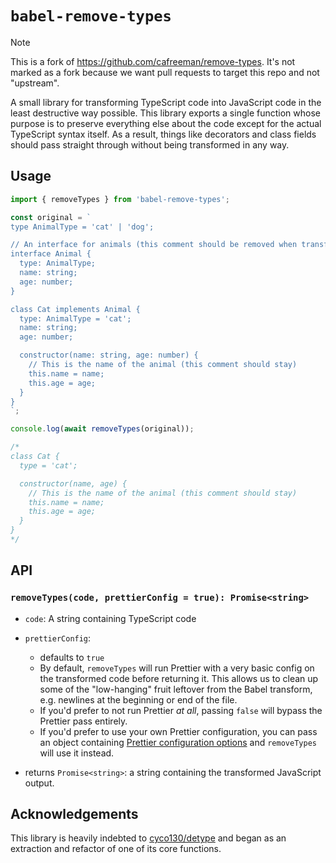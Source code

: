 # `babel-remove-types`

> [!NOTE]
> This is a fork of https://github.com/cafreeman/remove-types. It's not marked as a fork because we want pull requests to target this repo and not "upstream".

A small library for transforming TypeScript code into JavaScript code in the least destructive way possible. This library exports a single function whose purpose is to preserve everything else about the code except for the actual TypeScript syntax itself. As a result, things like decorators and class fields should pass straight through without being transformed in any way.

## Usage

```js
import { removeTypes } from 'babel-remove-types';

const original = `
type AnimalType = 'cat' | 'dog';

// An interface for animals (this comment should be removed when transformed)
interface Animal {
  type: AnimalType;
  name: string;
  age: number;
}

class Cat implements Animal {
  type: AnimalType = 'cat';
  name: string;
  age: number;

  constructor(name: string, age: number) {
    // This is the name of the animal (this comment should stay)
    this.name = name;
    this.age = age;
  }
}
`;

console.log(await removeTypes(original));

/*
class Cat {
  type = 'cat';

  constructor(name, age) {
    // This is the name of the animal (this comment should stay)
    this.name = name;
    this.age = age;
  }
}
*/
```

## API

### `removeTypes(code, prettierConfig = true): Promise<string>`

- `code`: A string containing TypeScript code
- `prettierConfig`:

  - defaults to `true`
  - By default, `removeTypes` will run Prettier with a very basic config on the transformed code before returning it. This allows us to clean up some of the "low-hanging" fruit leftover from the Babel transform, e.g. newlines at the beginning or end of the file.
  - If you'd prefer to not run Prettier _at all_, passing `false` will bypass the Prettier pass entirely.
  - If you'd prefer to use your own Prettier configuration, you can pass an object containing [Prettier configuration options](https://prettier.io/docs/en/options.html) and `removeTypes` will use it instead.

- returns `Promise<string>`: a string containing the transformed JavaScript output.

## Acknowledgements

This library is heavily indebted to [cyco130/detype](https://github.com/cyco130/detype) and began as an extraction and refactor of one of its core functions.
